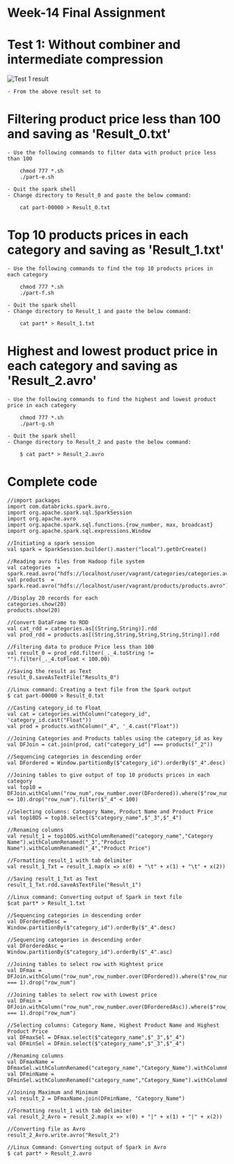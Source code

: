 # Week-14 Final Assignment

# Test 1: Without combiner and intermediate compression


![Test 1 result](https://github.com/illinoistech-itm/bshah40/blob/master/ITMD-521/Week-14/images/1.1.png)

    - From the above result set to

        
# Filtering product price less than 100 and saving as 'Result_0.txt'

    - Use the following commands to filter data with product price less than 100
    
        chmod 777 *.sh
        ./part-e.sh
        
    - Quit the spark shell
    - Change directory to Result_0 and paste the below command:
    
        cat part-00000 > Result_0.txt
    

# Top 10 products prices in each category and saving as 'Result_1.txt'

    - Use the following commands to find the top 10 products prices in each category
    
        chmod 777 *.sh
        ./part-f.sh
        
    - Quit the spark shell
    - Change directory to Result_1 and paste the below command:
    
        cat part* > Result_1.txt
        
# Highest and lowest product price in each category and saving as 'Result_2.avro'

    - Use the following commands to find the highest and lowest product price in each category
    
        chmod 777 *.sh
        ./part-g.sh
        
    - Quit the spark shell
    - Change directory to Result_2 and paste the below command:
    
        $ cat part* > Result_2.avro
        
        
# Complete code

    //import packages
    import com.databricks.spark.avro._
    import org.apache.spark.sql.SparkSession
    import org.apache.avro
    import org.apache.spark.sql.functions.{row_number, max, broadcast}
    import org.apache.spark.sql.expressions.Window
    
    //Initiating a spark session
    val spark = SparkSession.builder().master("local").getOrCreate()
    
    //Reading avro files from Hadoop file system
    val categories  = spark.read.avro("hdfs://localhost/user/vagrant/categories/categories.avro")
    val products  = spark.read.avro("hdfs://localhost/user/vagrant/products/products.avro")
    
    //Display 20 records for each
    categories.show(20)
    products.show(20)
    
    //Convert DataFrame to RDD
    val cat_rdd = categories.as[(String,String)].rdd
    val prod_rdd = products.as[(String,String,String,String,String)].rdd
    
    //Filtering data to produce Price less than 100
    val result_0 = prod_rdd.filter(_._4.toString != "").filter(_._4.toFloat < 100.00)
    
    //Saving the result as Text
    result_0.saveAsTextFile("Results_0")
    
    //Linux command: Creating a text file from the Spark output
    $ cat part-00000 > Result_0.txt
    
    //Casting category_id to Float
    val cat = categories.withColumn("category_id", 'category_id.cast("Float"))
    val prod = products.withColumn("_4", '_4.cast("Float"))
    
    //Joining Categories and Products tables using the category_id as key
    val DFJoin = cat.join(prod, cat("category_id") === products("_2"))
    
    //Sequencing categories in descending order
    val DFordered = Window.partitionBy($"category_id").orderBy($"_4".desc)
    
    //Joining tables to give output of top 10 products prices in each category
    val top10 = DFJoin.withColumn("row_num",row_number.over(DFordered)).where($"row_num" <= 10).drop("row_num").filter($"_4" < 100)
    
    //Selecting columns: Category Name, Product Name and Product Price
    val top10DS = top10.select($"category_name",$"_3",$"_4")
    
    //Renaming columns
    val result_1 = top10DS.withColumnRenamed("category_name","Category Name").withColumnRenamed("_3","Product Name").withColumnRenamed("_4","Product Price")
    
    //Formatting result_1 with tab delimiter
    val result_1_Txt = result_1.map(x => x(0) + "\t" + x(1) + "\t" + x(2))
    
    //Saving result_1_Txt as Text
    result_1_Txt.rdd.saveAsTextFile("Result_1")
    
    //Linux command: Converting output of Spark in text file
    $cat part* > Result_1.txt
    
    //Sequencing categories in descending order
    val DForderedDesc = Window.partitionBy($"category_id").orderBy($"_4".desc)
    
    //Sequencing categories in descending order
    val DForderedAsc = Window.partitionBy($"category_id").orderBy($"_4".asc)
    
    //Joining tables to select row with Hightest price
    val DFmax = DFJoin.withColumn("row_num",row_number.over(DFordered)).where($"row_num" === 1).drop("row_num")
    
    //Joining tables to select row with Lowest price
    val DFmin = DFJoin.withColumn("row_num",row_number.over(DForderedAsc)).where($"row_num" === 1).drop("row_num")
    
    //Selecting columns: Category Name, Highest Product Name and Highest Product Price
    val DFmaxSel = DFmax.select($"category_name",$"_3",$"_4")
    val DFminSel = DFmin.select($"category_name",$"_3",$"_4")
    
    //Renaming columns
    val DFmaxName = DFmaxSel.withColumnRenamed("category_name","Category_Name").withColumnRenamed("_3","Highest_Product_Name").withColumnRenamed("_4","Highest_Product_Price")
    val DFminName = DFminSel.withColumnRenamed("category_name","Category_Name").withColumnRenamed("_3","Lowest_Product_Name").withColumnRenamed("_4","Lowest_Product_Price")
    
    //Joining Maximum and Minimum
    val result_2 = DFmaxName.join(DFminName, "Category_Name")
    
    //Formatting result_1 with tab delimiter
    val result_2_Avro = result_2.map(x => x(0) + "|" + x(1) + "|" + x(2))
    
    //Converting file as Avro
    result_2_Avro.write.avro("Result_2")
    
    //Linux Command: Converting output of Spark in Avro
    $ cat part* > Result_2.avro
    
    
    
    
